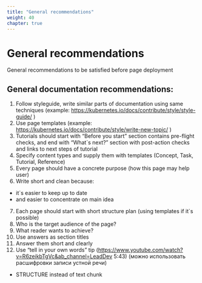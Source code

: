 ```yaml
---
title: "General recommendations"
weight: 40
chapter: true
---
```


# General recommendations

General recommendations to be satisfied before page deployment

## General documentation recommendations:

1) Follow styleguide, write similar parts of documentation using same techniques (example: https://kubernetes.io/docs/contribute/style/style-guide/ )
2) Use page templates (example: https://kubernetes.io/docs/contribute/style/write-new-topic/ )
3) Tutorials should start with “Before you start” section contains pre-flight checks, and end with “What`s next?” section with post-action checks and links to next steps of tutorial
4) Specify content types and supply them with templates (Concept, Task, Tutorial, Reference)
5) Every page should have a concrete purpose (how this page may help user)
6) Write short and clean because:
- it`s easier to keep up to date
- and easier to concentrate on main idea
7) Each page should start with short structure plan (using templates if it`s possible)
8) Who is the target audience of the page?
9) What reader wants to achieve?
10) Use answers as section titles
11) Answer them short and clearly 
12) Use “tell in your own words” tip (https://www.youtube.com/watch?v=R6zeikbTgVc&ab_channel=LeadDev 5:43) (можно использовать расшифровки записи устной речи)

- STRUCTURE instead of text chunk
